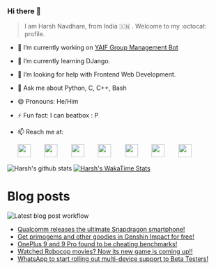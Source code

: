 ### Hi there 👋

> I am Harsh Navdhare, from India :india: . Welcome to my :octocat: profile.

* 🔭 I’m currently working on [YAIF Group Management Bot](https://github.com/YAIFoundation/YAR_Manager_Bot)
* 🌱 I’m currently learning DJango.
* 🤔 I’m looking for help with Frontend Web Development.
* 💬 Ask me about Python, C, C++, Bash
* 😄 Pronouns: He/Him
* ⚡ Fun fact: I can beatbox : P
* 📫 Reach me at: 
 

    [<img src="https://simpleicons.org/icons/instagram.svg" width="30">](https://www.instagram.com/plus_infinity.hn) &nbsp;&nbsp;&nbsp;&nbsp;&nbsp;&nbsp;
    [<img src="https://simpleicons.org/icons/facebook.svg" width="30">](https://www.facebook.com/harsh.navdhare.infinity) &nbsp;&nbsp;&nbsp;&nbsp;&nbsp;&nbsp; 
    [<img src="https://simpleicons.org/icons/twitter.svg" width="30">](https://twitter.com/hnavdhare) &nbsp;&nbsp;&nbsp;&nbsp;&nbsp;&nbsp; 
    [<img src="https://simpleicons.org/icons/xdadevelopers.svg" width="30">](https://forum.xda-developers.com/member.php?u=8122486) &nbsp;&nbsp;&nbsp;&nbsp;&nbsp;&nbsp; 
    [<img src="https://simpleicons.org/icons/telegram.svg" width="30">](https://t.me/infinitEplus) &nbsp;&nbsp;&nbsp;&nbsp;&nbsp;&nbsp;
    [<img src="https://simpleicons.org/icons/snapchat.svg" width="30">](https://www.snapchat.com/add/plus.infinity) &nbsp;&nbsp;&nbsp;&nbsp;&nbsp;&nbsp; 
    [<img src="https://simpleicons.org/icons/gmail.svg" width="30">](mailto:navdhareharsh2001@gmail.com)

 
 

![Harsh's github stats](https://github-readme-stats-infinity-plus.vercel.app/api?username=infinity-plus&show_icons=true&count_private=true&theme=dark) [![Harsh's WakaTime Stats](https://github-readme-stats-infinity-plus.vercel.app/api/wakatime?username=infinity_plus&theme=dark)](https://wakatime.com/@infinity_plus)

# Blog posts

![Latest blog post workflow](https://github.com/infinity-plus/infinity-plus/workflows/Latest%20blog%20post%20workflow/badge.svg)

<!-- BLOG-POST-LIST:START -->
- [Qualcomm releases the ultimate Snapdragon smartphone!](https://spadebee.com/2021/07/09/qualcomm-releases-the-ultimate-snapdragon-smartphone/?utm_source=rss&utm_medium=rss&utm_campaign=qualcomm-releases-the-ultimate-snapdragon-smartphone)
- [Get primogems and other goodies in Genshin Impact for free!](https://spadebee.com/2021/07/09/get-primogems-and-other-goodies-in-genshin-impact-for-free/?utm_source=rss&utm_medium=rss&utm_campaign=get-primogems-and-other-goodies-in-genshin-impact-for-free)
- [OnePlus 9 and 9 Pro found to be cheating benchmarks!](https://spadebee.com/2021/07/07/oneplus-9-and-9-pro-found-to-be-cheating-benchmarks/?utm_source=rss&utm_medium=rss&utm_campaign=oneplus-9-and-9-pro-found-to-be-cheating-benchmarks)
- [Watched Robocop movies? Now its new game is coming up!!](https://spadebee.com/2021/07/07/watched-robocop-movies-now-its-new-game-is-coming-up/?utm_source=rss&utm_medium=rss&utm_campaign=watched-robocop-movies-now-its-new-game-is-coming-up)
- [WhatsApp to start rolling out multi-device support to Beta Testers!](https://spadebee.com/2021/07/06/whatsapp-to-start-rolling-out-multi-device-support-to-beta-testers/?utm_source=rss&utm_medium=rss&utm_campaign=whatsapp-to-start-rolling-out-multi-device-support-to-beta-testers)
<!-- BLOG-POST-LIST:END -->
